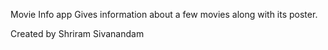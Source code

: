 Movie Info app
Gives information about a few movies along with its poster.




Created by Shriram Sivanandam